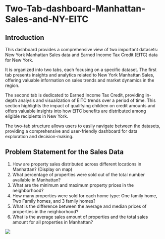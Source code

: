 # Two-Tab-dashboard-Manhattan-Sales-and-NY-EITC

## Introduction
This dashboard provides a comprehensive view of two important datasets: New York Manhattan Sales data and Earned Income Tax Credit (EITC) data for New York.

It is organized into two tabs, each focusing on a specific dataset. The first tab presents insights and analytics related to New York Manhattan Sales, offering valuable information on sales trends and market dynamics in the region.

The second tab is dedicated to Earned Income Tax Credit, providing in-depth analysis and visualization of EITC trends over a period of time. This section highlights the impact of qualifying children on credit amounts and offers valuable insights into how EITC benefits are distributed among eligible recipients in New York.

The two-tab structure allows users to easily navigate between the datasets, providing a comprehensive and user-friendly dashboard for data exploration and decision-making.

## Problem Statement for the Sales Data


1. How are property sales distributed across different locations in Manhattan? (Display on map)
2. What percentage of properties were sold out of the total number available in Manhattan?
3. What are the minimum and maximum property prices in the neighborhood?
4. How many properties were sold for each home type: One family home, Two Family homes, and 3 family homes?
5. What is the difference between the average and median prices of properties in the neighborhood?
6. What is the average sales amount of properties and the total sales amount for all properties in Manhattan?

![](SalesDashboard.png)
